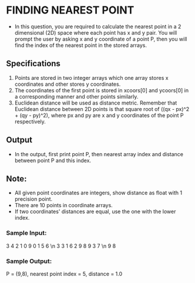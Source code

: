 # FINDING NEAREST POINT

* In this question, you are required to calculate the nearest point in a 2 dimensional (2D) space where each point has x and y pair. 
You will prompt the user by asking x and y coordinate of a point P, then you will find the index of the nearest point in the stored arrays. 

## Specifications
1. Points are stored in two integer arrays which one array stores x coordinates and other stores y coordinates. 
2. The coordinates of the first point is stored in xcoors[0] and ycoors[0] in a corresponding manner and other points similarly. 
3. Euclidean distance will be used as distance metric. Remember that Euclidean distance between 2D points is that 
square root of ((qx - px)^2 + (qy - py)^2), where px and py are x and y coordinates of the point P respectively.

## Output
* In the output, first print point P, then nearest array index and distance between point P and this index. 

## Note: 

* All given point coordinates are integers, show distance as float with 1 precision point.
* There are 10 points in coordinate arrays.
* If two coordinates' distances are equal, use the one with the lower index.

### Sample Input:
  3 4 2 1 0 9 0 1 5 6 \n
  3 3 1 6 2 9 8 9 3 7 \n
  9
  8

### Sample Output:
P = (9,8), nearest point index = 5, distance = 1.0
